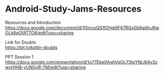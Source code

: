 # Android-Study-Jams-Resources

Resources and Introduction<br>
<a href="https://docs.google.com/document/d/1lSjvcoQS1f2HddIF67BQx0b8adInJKwOLk8qGfATTO8/edit?usp=sharing" target="_blank">https://docs.google.com/document/d/1lSjvcoQS1f2HddIF67BQx0b8adInJKwOLk8qGfATTO8/edit?usp=sharing</a>

Link for Doubts<br>
<a href="https://bit.ly/kotlin-doubts" target="_blank">https://bit.ly/kotlin-doubts</a>

PPT Session 1<br>
<a href="https://docs.google.com/presentation/d/1o77Ebe0AghVqOc73tqYNLj64v3zwxrHH8-yUNGyR-7M/edit?usp=sharing">https://docs.google.com/presentation/d/1o77Ebe0AghVqOc73tqYNLj64v3zwxrHH8-yUNGyR-7M/edit?usp=sharing</a>



